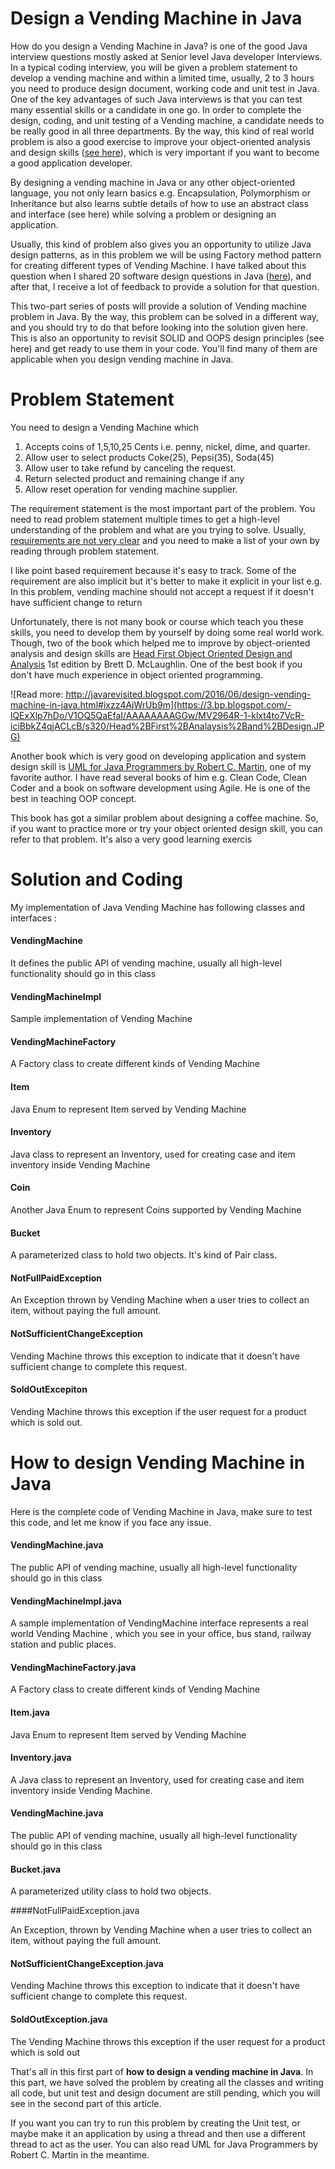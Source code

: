 # Design a Vending Machine in Java

How do you design a Vending Machine in Java? is one of the good Java interview questions mostly asked at Senior level Java developer Interviews. In a typical coding interview, you will be given a problem statement to develop a vending machine and within a limited time, usually, 2 to 3 hours you need to produce design document, working code and unit test in Java. One of the key advantages of such Java interviews is that you can test many essential skills or a candidate in one go. In order to complete  the design, coding, and unit testing of  a Vending machine, a candidate needs to be really good in all three departments. By the way, this kind of real world problem is also a good exercise to improve your object-oriented analysis and design skills ([see here](http://javarevisited.blogspot.sg/2014/01/10-tips-to-improve-programming-skill-become-better-programmer.html)), which is very important if you want to become a good application developer.

By designing a vending machine in Java or any other object-oriented language, you not only learn basics e.g. Encapsulation, Polymorphism or Inheritance but also learns subtle details of how to use an abstract class and interface (see here) while solving a problem or designing an application.

Usually, this kind of problem also gives you an opportunity to utilize Java design patterns, as in this problem we will be using Factory method pattern for creating different types of Vending Machine. I have talked about this question when I shared 20 software design questions in Java ([here](http://javarevisited.blogspot.com/2012/03/10-object-oriented-design-principles.html)), and after that, I receive a lot of feedback to provide a solution for that question.

This two-part series of posts will provide a solution of Vending machine problem in Java. By the way, this problem can be solved in a different way, and you should try to do that before looking into the solution given here. This is also an opportunity to revisit SOLID and OOPS design principles (see here) and get ready to use them in your code. You'll find many of them are applicable when you design vending machine in Java.

# Problem Statement

You need to design a Vending Machine which


1. Accepts coins of 1,5,10,25 Cents i.e. penny, nickel, dime, and quarter.
2. Allow user to select products Coke(25), Pepsi(35), Soda(45)
3. Allow user to take refund by canceling the request.
4. Return selected product and remaining change if any
5. Allow reset operation for vending machine supplier.

The requirement statement is the most important part of the problem. You need to read problem statement multiple times to get a high-level understanding of the problem and what are you trying to solve. Usually, [requirements are not very clear](http://javarevisited.blogspot.com/2015/01/difference-between-functional-and-nonfunctional-requirements-software-development.html) and you need to make a list of your own by reading through problem statement.

I like point based requirement because it's easy to track. Some of the requirement are also implicit but it's better to make it explicit in your list e.g. In this problem, vending machine should not accept a request if it doesn't have sufficient change to return

Unfortunately, there is not many book or course which teach you these skills, you need to develop them by yourself by doing some real world work. Though, two of the book which helped me to improve by object-oriented analysis and design skills are [Head First Object Oriented Design and Analysis](http://www.amazon.com/dp/0596008678/?tag=javamysqlanta-20) 1st edition by Brett D. McLaughlin. One of the best book if you don't have much experience in object oriented programming.

![Read more: http://javarevisited.blogspot.com/2016/06/design-vending-machine-in-java.html#ixzz4AjWrUb9m](https://3.bp.blogspot.com/-lQExXlp7hDo/V1OQ5QaEfaI/AAAAAAAAGGw/MV2964R-1-klxt4to7VcR-iciBbkZ4qjACLcB/s320/Head%2BFirst%2BAnalaysis%2Band%2BDesign.JPG)

Another book which is very good on developing application and system design skill is [UML for Java Programmers by Robert C. Martin](http://www.amazon.com/UML-Java%C2%BF-Programmers-Robert-Martin/dp/0131428489?tag=javamysqlanta-20), one of my favorite author. I have read several books of him e.g. Clean Code, Clean Coder and a book on software development using Agile. He is one of the best in teaching OOP concept.

This book has got a similar problem about designing a coffee machine. So, if you want to practice more or try your object oriented design skill, you can refer to that problem. It's also a very good learning exercis

# Solution and Coding

My implementation of Java Vending Machine has following classes and interfaces :


#### VendingMachine

It defines the public API of vending machine, usually all high-level functionality should go in this class

#### VendingMachineImpl

Sample implementation of Vending Machine

#### VendingMachineFactory
 
A Factory class to create different kinds of Vending Machine

#### Item
> 
Java Enum to represent Item served by Vending Machine

#### Inventory
 
Java class to represent an Inventory, used for creating case and item inventory inside Vending Machine

#### Coin
 
Another Java Enum to represent Coins supported by Vending Machine

#### Bucket
 
A parameterized class to hold two objects. It's kind of Pair class.

#### NotFullPaidException
 
An Exception thrown by Vending Machine when a user tries to collect an item, without paying the full amount.

#### NotSufficientChangeException
 
Vending Machine throws this exception to indicate that it doesn't have sufficient change to complete this request.

#### SoldOutExcepiton
 
Vending Machine throws this exception if the user request for a product which is sold out.

# How to design Vending Machine in Java
Here is the complete code of Vending Machine in Java, make sure to test this code, and let me know if you face any issue.

#### VendingMachine.java

The public API of vending machine, usually all high-level functionality should go in this class


#### VendingMachineImpl.java

A sample implementation of VendingMachine interface represents a real world Vending Machine , which you see in your office, bus stand, railway station and public places.


#### VendingMachineFactory.java

A Factory class to create different kinds of Vending Machine


#### Item.java

Java Enum to represent Item served by Vending Machine


#### Inventory.java

A Java class to represent an Inventory, used for creating case and item inventory inside Vending Machine.


#### VendingMachine.java

The public API of vending machine, usually all high-level functionality should go in this class


#### Bucket.java

A parameterized utility class to hold two objects.

####NotFullPaidException.java

An Exception, thrown by Vending Machine when a user tries to collect an item, without paying the full amount.


#### NotSufficientChangeException.java

Vending Machine throws this exception to indicate that it doesn't have sufficient change to complete this request.

#### SoldOutException.java

The Vending Machine throws this exception if the user request for a product which is sold out


That's all in this first part of **how to design a vending machine in Java**. In this part, we have solved the problem by creating all the classes and writing all code, but unit test and design document are still pending, which you will see in the second part of this article.

If you want you can try to run this problem by creating the Unit test, or maybe make it an application by using a thread and then use a different thread to act as the user. You can also read UML for Java Programmers by Robert C. Martin in the meantime.